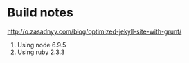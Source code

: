 # Build notes

http://o.zasadnyy.com/blog/optimized-jekyll-site-with-grunt/

1. Using node 6.9.5
1. Using ruby 2.3.3